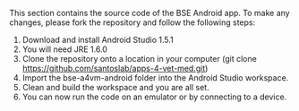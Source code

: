 This section contains the source code of the BSE Android app. To make any changes, please fork the repository and follow the following steps:

1. Download and install Android Studio 1.5.1
2. You will need JRE 1.6.0
3. Clone the repository onto a location in your computer (git clone https://github.com/santoslab/apps-4-vet-med.git)
4. Import the bse-a4vm-android folder into the Android Studio workspace.
5. Clean and build the workspace and you are all set.
6. You can now run the code on an emulator or by connecting to a device.
